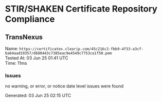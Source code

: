# STIR/SHAKEN Certificate Repository Compliance

## TransNexus

Name: `https://certificates.clearip.com/45c216c2-fbb9-4f33-a3cf-6a64aad19357/d680443c7385eac9e4549c7753ca1f50.pem`\
Tested At: 03 Jun 25 01:41 UTC\
Time: 11ms

### Issues

no warning, or error, or notice date level issues were found

Generated: 03 Jun 25 02:15 UTC